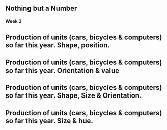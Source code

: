 ## Nothing but a Number
#### Week 3
## Production of units (cars, bicycles & computers) so far this year. Shape, position.
## Production of units (cars, bicycles & computers) so far this year. Orientation & value
## Production of units (cars, bicycles & computers) so far this year. Shape, Size & Orientation.
## Production of units (cars, bicycles & computers) so far this year. Size & hue.
